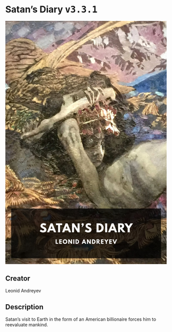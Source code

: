 
# Satan’s Diary <kbd>v3.3.1</kbd>

<center>
  <img src="./cover-1024.jpg"/>
</center>

## Creator
Leonid Andreyev

## Description
Satan’s visit to Earth in the form of an American billionaire forces him to reevaluate mankind.
